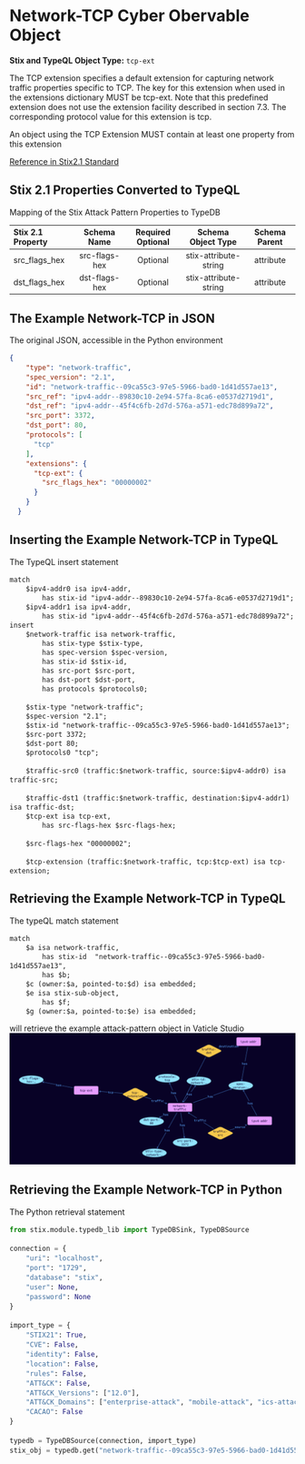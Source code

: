 # Network-TCP Cyber Obervable Object

**Stix and TypeQL Object Type:**  `tcp-ext`

The TCP extension specifies a default extension for capturing network traffic properties specific to TCP. The key for this extension when used in the extensions dictionary MUST be tcp-ext. Note that this predefined extension does not use the extension facility described in section 7.3. The corresponding protocol value for this extension is tcp.

An object using the TCP Extension MUST contain at least one property from this extension

[Reference in Stix2.1 Standard](https://docs.oasis-open.org/cti/stix/v2.1/os/stix-v2.1-os.html#_k2njqio7f142)
## Stix 2.1 Properties Converted to TypeQL
Mapping of the Stix Attack Pattern Properties to TypeDB

|  Stix 2.1 Property    |           Schema Name             | Required  Optional  |      Schema Object Type | Schema Parent  |
|:--------------------|:--------------------------------:|:------------------:|:------------------------:|:-------------:|
| src_flags_hex |src-flags-hex |Optional |  stix-attribute-string    |   attribute    |
| dst_flags_hex |dst-flags-hex |Optional |  stix-attribute-string    |   attribute    |

## The Example Network-TCP in JSON
The original JSON, accessible in the Python environment
```json
{      
    "type": "network-traffic",      
    "spec_version": "2.1",      
    "id": "network-traffic--09ca55c3-97e5-5966-bad0-1d41d557ae13",      
    "src_ref": "ipv4-addr--89830c10-2e94-57fa-8ca6-e0537d2719d1",      
    "dst_ref": "ipv4-addr--45f4c6fb-2d7d-576a-a571-edc78d899a72",      
    "src_port": 3372,      
    "dst_port": 80,      
    "protocols": [      
      "tcp"      
    ],      
    "extensions": {      
      "tcp-ext": {      
        "src_flags_hex": "00000002"      
      }      
    }      
  }
```


## Inserting the Example Network-TCP in TypeQL
The TypeQL insert statement
```typeql
match  
    $ipv4-addr0 isa ipv4-addr, 
        has stix-id "ipv4-addr--89830c10-2e94-57fa-8ca6-e0537d2719d1";
    $ipv4-addr1 isa ipv4-addr, 
        has stix-id "ipv4-addr--45f4c6fb-2d7d-576a-a571-edc78d899a72";
insert 
    $network-traffic isa network-traffic,
        has stix-type $stix-type,
        has spec-version $spec-version,
        has stix-id $stix-id,
        has src-port $src-port,
        has dst-port $dst-port,
        has protocols $protocols0;
    
    $stix-type "network-traffic";
    $spec-version "2.1";
    $stix-id "network-traffic--09ca55c3-97e5-5966-bad0-1d41d557ae13";
    $src-port 3372;
    $dst-port 80;
    $protocols0 "tcp";
    
    $traffic-src0 (traffic:$network-traffic, source:$ipv4-addr0) isa traffic-src;
    
    $traffic-dst1 (traffic:$network-traffic, destination:$ipv4-addr1) isa traffic-dst;
    $tcp-ext isa tcp-ext,
        has src-flags-hex $src-flags-hex;
    
    $src-flags-hex "00000002";
    
    $tcp-extension (traffic:$network-traffic, tcp:$tcp-ext) isa tcp-extension;
```

## Retrieving the Example Network-TCP in TypeQL
The typeQL match statement

```typeql
match
    $a isa network-traffic,
        has stix-id  "network-traffic--09ca55c3-97e5-5966-bad0-1d41d557ae13",
        has $b;
    $c (owner:$a, pointed-to:$d) isa embedded;
    $e isa stix-sub-object,
        has $f;
    $g (owner:$a, pointed-to:$e) isa embedded;
```


will retrieve the example attack-pattern object in Vaticle Studio
![Network-TCP Example](./img/network-tcp.png)

## Retrieving the Example Network-TCP  in Python
The Python retrieval statement

```python
from stix.module.typedb_lib import TypeDBSink, TypeDBSource

connection = {
    "uri": "localhost",
    "port": "1729",
    "database": "stix",
    "user": None,
    "password": None
}

import_type = {
    "STIX21": True,
    "CVE": False,
    "identity": False,
    "location": False,
    "rules": False,
    "ATT&CK": False,
    "ATT&CK_Versions": ["12.0"],
    "ATT&CK_Domains": ["enterprise-attack", "mobile-attack", "ics-attack"],
    "CACAO": False
}

typedb = TypeDBSource(connection, import_type)
stix_obj = typedb.get("network-traffic--09ca55c3-97e5-5966-bad0-1d41d557ae13")
```


